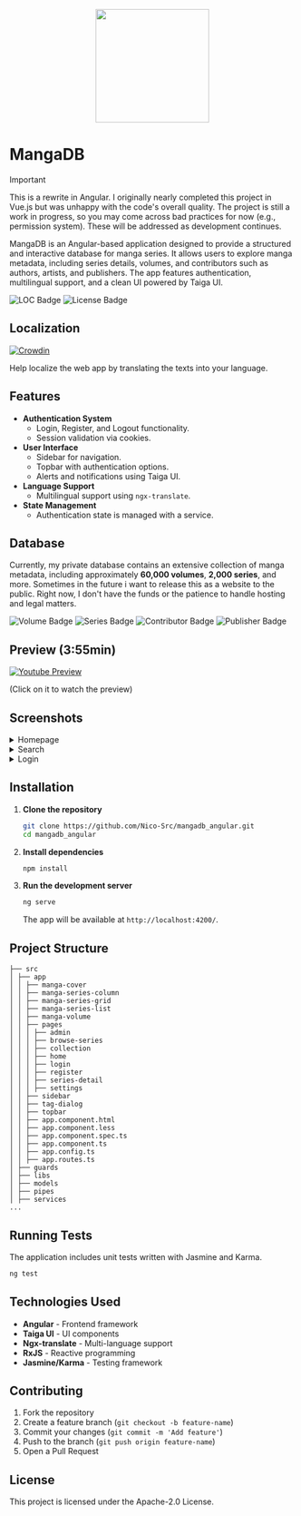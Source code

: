 <p align="center">
  <img width="200" src="https://raw.githubusercontent.com/Nico-Src/mangadb_angular/refs/heads/main/public/favicon.ico">
</p>

# MangaDB

> [!IMPORTANT]  
> This is a rewrite in Angular. I originally nearly completed this project in Vue.js but was unhappy with the code's overall quality. The project is still a work in progress, so you may come across bad practices for now (e.g., permission system). These will be addressed as development continues.

MangaDB is an Angular-based application designed to provide a structured and interactive database for manga series. It allows users to explore manga metadata, including series details, volumes, and contributors such as authors, artists, and publishers. The app features authentication, multilingual support, and a clean UI powered by Taiga UI.

![LOC Badge](https://tokei.rs/b1/github/Nico-Src/mangadb_angular)
![License Badge](https://img.shields.io/github/license/Nico-Src/mangadb_angular)

## Localization

[![Crowdin](https://badges.crowdin.net/mangadb/localized.svg)](https://crowdin.com/project/mangadb)

Help localize the web app by translating the texts into your language.

## Features

- **Authentication System**
  - Login, Register, and Logout functionality.
  - Session validation via cookies.
- **User Interface**
  - Sidebar for navigation.
  - Topbar with authentication options.
  - Alerts and notifications using Taiga UI.
- **Language Support**
  - Multilingual support using `ngx-translate`.
- **State Management**
  - Authentication state is managed with a service.
 
## Database

Currently, my private database contains an extensive collection of manga metadata, including approximately **60,000 volumes**, **2,000 series**, and more. Sometimes in the future i want to release this as a website to the public. Right now, I don't have the funds or the patience to handle hosting and legal matters.

![Volume Badge](https://img.shields.io/badge/Volumes-59215-45a349)
![Series Badge](https://img.shields.io/badge/Series-1941-red)
![Contributor Badge](https://img.shields.io/badge/Contributors-2006-bda73c)
![Publisher Badge](https://img.shields.io/badge/Publishers-244-blue)
 
## Preview (3:55min)

[![Youtube Preview](https://img.youtube.com/vi/tdFozQr2bqM/0.jpg)](https://www.youtube.com/watch?v=tdFozQr2bqM)

(Click on it to watch the preview)
 
## Screenshots

<details>
  <summary>Homepage</summary>
  
  [![image.png](https://i.postimg.cc/c4zGtPQp/image.png)](https://postimg.cc/HVbhfZvz)
</details>

<details>
  <summary>Search</summary>
  
  [![image.png](https://i.postimg.cc/hPW5Fg1P/image.png)](https://postimg.cc/bdgTb75K)
</details>

<details>
  <summary>Login</summary>
  
  [![image.png](https://i.postimg.cc/g25h5c3g/image.png)](https://postimg.cc/5XBjQV7z)
</details>

## Installation

1. **Clone the repository**

   ```sh
   git clone https://github.com/Nico-Src/mangadb_angular.git
   cd mangadb_angular
   ```

2. **Install dependencies**

   ```sh
   npm install
   ```

3. **Run the development server**

   ```sh
   ng serve
   ```

   The app will be available at `http://localhost:4200/`.

## Project Structure

```
├── src
│ ├── app
│ │ ├── manga-cover
│ │ ├── manga-series-column
│ │ ├── manga-series-grid
│ │ ├── manga-series-list
│ │ ├── manga-volume
│ │ ├── pages
│ │ │ ├── admin
│ │ │ ├── browse-series
│ │ │ ├── collection
│ │ │ ├── home
│ │ │ ├── login
│ │ │ ├── register
│ │ │ ├── series-detail
│ │ │ ├── settings
│ │ ├── sidebar
│ │ ├── tag-dialog
│ │ ├── topbar
│ │ ├── app.component.html
│ │ ├── app.component.less
│ │ ├── app.component.spec.ts
│ │ ├── app.component.ts
│ │ ├── app.config.ts
│ │ ├── app.routes.ts
│ ├── guards
│ ├── libs
│ ├── models
│ ├── pipes
│ ├── services
...
```

## Running Tests

The application includes unit tests written with Jasmine and Karma.

```sh
ng test
```

## Technologies Used

- **Angular** - Frontend framework
- **Taiga UI** - UI components
- **Ngx-translate** - Multi-language support
- **RxJS** - Reactive programming
- **Jasmine/Karma** - Testing framework

## Contributing

1. Fork the repository
2. Create a feature branch (`git checkout -b feature-name`)
3. Commit your changes (`git commit -m 'Add feature'`)
4. Push to the branch (`git push origin feature-name`)
5. Open a Pull Request

## License

This project is licensed under the Apache-2.0 License.

